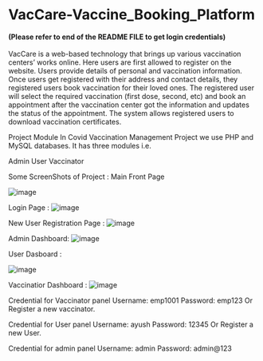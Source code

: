 # VacCare-Vaccine_Booking_Platform
<strong>(Please refer to end of the README FILE to get login credentials)</strong><br><br>
 VacCare is a web-based technology that brings up various vaccination centers’ works online. 
 Here users are first allowed to register on the website. Users provide details of personal and vaccination information.
 Once users get registered with their address and contact details, they registered users book vaccination for their loved ones. 
 The registered user will select the required vaccination (first dose, second, etc) and book an appointment after the vaccination center got the information and updates the status of the appointment. 
 The system allows registered users to download vaccination certificates.


 Project Module
In Covid Vaccination Management Project we use PHP and MySQL databases. It has three modules i.e.

Admin
User
Vaccinator

Some ScreenShots of Project : 
Main Front Page 

![image](https://github.com/77AYUSH/VacCare-Vaccine_Booking_Platform/assets/89724493/ab8ae126-5723-475c-9343-3064d1b274b4)

Login Page :
![image](https://github.com/77AYUSH/VacCare-Vaccine_Booking_Platform/assets/89724493/cedfd9ee-5e2b-4ede-bb55-1b863db152c3)


New User Registration Page  :
![image](https://github.com/77AYUSH/VacCare-Vaccine_Booking_Platform/assets/89724493/0a98e3e3-e85f-49b4-85f7-f6f71fdde36c)


Admin Dashboard:
![image](https://github.com/77AYUSH/VacCare-Vaccine_Booking_Platform/assets/89724493/a894c4ed-3562-4d01-b3ff-98c0994c4f1e)


User Dasboard :

![image](https://github.com/77AYUSH/VacCare-Vaccine_Booking_Platform/assets/89724493/1ec4ee47-2f51-4d5b-957e-cf6481ad4630)

Vaccinatior Dashboard :
![image](https://github.com/77AYUSH/VacCare-Vaccine_Booking_Platform/assets/89724493/1a1bd101-4c90-45e0-a78d-f17bf2221e2f)






Credential for Vaccinator panel Username: emp1001
Password: emp123
Or Register a new vaccinator.

Credential for User panel
Username: ayush
Password: 12345
Or Register a new User.

Credential for admin panel
Username: admin
Password: admin@123
